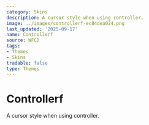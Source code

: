 ```yaml
---
category: Skins
description: A cursor style when using controller.
image: ../images/controllerf-ec84dea024.png
last_updated: '2025-09-17'
name: Controllerf
source: WFCD
tags:
- Themes
- Skins
tradable: false
type: Themes
---
```


# Controllerf

A cursor style when using controller.

